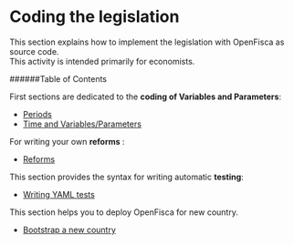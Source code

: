 # Coding the legislation

This section explains how to implement the legislation with OpenFisca as source code.   
This activity is intended primarily for economists.

######Table of Contents

First sections are dedicated to the **coding of Variables and Parameters**:
   * [Periods](coding-the-legislation/periods.md)
   * [Time and Variables/Parameters](coding-the-legislation/time_and_variablesparameters.md)

For writing your own **reforms** :
   * [Reforms](coding-the-legislation/reforms.md)
  
This section provides the syntax for writing automatic **testing**:
   * [Writing YAML tests](coding-the-legislation/writing_yaml_tests.md)

This section helps you to deploy OpenFisca for new country.

   * [Bootstrap a new country](coding-the-legislation/bootstrap_a_new_country.md)
